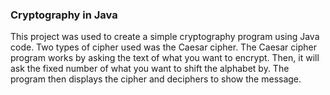 ### Cryptography in Java

This project was used to create a simple cryptography program using Java code. Two types of cipher used was the Caesar cipher. The Caesar cipher program works by asking the text of what you want to encrypt. Then, it will ask the fixed number of what you want to shift the alphabet by. The program then displays the cipher and deciphers to show the message.
